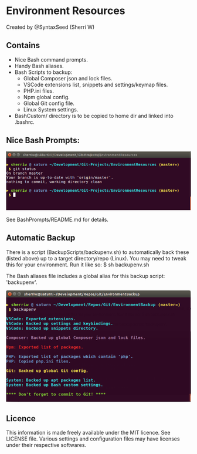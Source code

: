 # Environment Resources

Created by @SyntaxSeed (Sherri W)

## Contains ##

* Nice Bash command prompts.
* Handy Bash aliases.
* Bash Scripts to backup:
    * Global Composer json and lock files.
    * VSCode extensions list, snippets and settings/keymap files.
    * PHP.ini files.
    * Npm global config.
    * Global Git config file.
    * Linux System settings.
* BashCustom/ directory is to be copied to home dir and linked into .bashrc.

## Nice Bash Prompts: ##

![Bash prompt with Git info](https://github.com/syntaxseed/environmentresources/blob/master/assets/images/prompt.png)

See BashPrompts/README.md for details.

## Automatic Backup ##

There is a script (BackupScripts/backupenv.sh) to automatically back these (listed above) up to a target directory/repo (Linux). You may need to tweak this for your environment. Run it like so:
$ sh backupenv.sh

The Bash aliases file includes a global alias for this backup script: 'backupenv'.

![VS Code backup script.](https://github.com/syntaxseed/environmentresources/blob/master/assets/images/backup-script.png)

## Licence ##

This information is made freely available under the MIT licence. See LICENSE file.
Various settings and configuration files may have licenses under their respective softwares.
